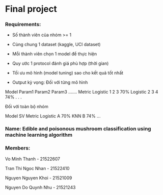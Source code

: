 # Final project

### Requirements:

- Số thành viên của nhóm >= 1
- Cùng chung 1 dataset (kaggle, UCI dataset)
- Mỗi thành viên chọn 1 model để thực hiện
- Quy ước 1 protocol đánh giá phù hợp (thời gian)
- Tối ưu mô hình (model tuning) sao cho kết quả tốt nhất


- Output kỳ vọng:
Đối với từng mô hình

Model      Param1     Param2       Param3      .......       Metric
Logistic     1          2             3                         70%
Logistic     2          3             4                         74%
  . 
  .
  .

Đối với toàn bộ nhóm

Model        SV       Metric
Logistic     A         70%
KNN          B         74%
...

### Name: Edible and poisonous mushroom classification using machine learning algorithm

### Members:

Vo Minh Thanh - 21522607

Tran Thi Ngoc Nhan - 21522410

Nguyen Nguyen Khoi - 21521009

Nguyen Do Quynh Nhu - 21521243
